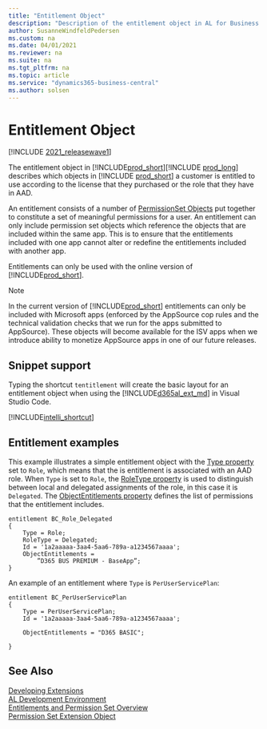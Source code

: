 ```yaml
---
title: "Entitlement Object"
description: "Description of the entitlement object in AL for Business Central."
author: SusanneWindfeldPedersen
ms.custom: na
ms.date: 04/01/2021
ms.reviewer: na
ms.suite: na
ms.tgt_pltfrm: na
ms.topic: article
ms.service: "dynamics365-business-central"
ms.author: solsen
---
```


# Entitlement Object

[!INCLUDE [2021_releasewave1](../includes/2021_releasewave1.md)]

The entitlement object in [!INCLUDE[prod_short](includes/d365fin_long_md.md)][!INCLUDE [prod_long](includes/prod_long.md)] describes which objects in [!INCLUDE [prod_short](includes/prod_short.md)] a customer is entitled to use according to the license that they purchased or the role that they have in AAD. 

An entitlement consists of a number of [PermissionSet Objects](devenv-permissionset-object.md) put together to constitute a set of meaningful permissions for a user. An entitlement can only include permission set objects which reference the objects that are included within the same app. This is to ensure that the entitlements included with one app cannot alter or redefine the entitlements included with another app.

Entitlements can only be used with the online version of [!INCLUDE[prod_short](includes/d365fin_long_md.md)].

> [!NOTE]  
> In the current version of [!INCLUDE[prod_short](includes/d365fin_long_md.md)] entitlements can only be included with Microsoft apps (enforced by the AppSource cop rules and the technical validation checks that we run for the apps submitted to AppSource). These objects will become available for the ISV apps when we introduce ability to monetize AppSource apps in one of our future releases. 

## Snippet support

Typing the shortcut `tentitlement` will create the basic layout for an entitlement object when using the [!INCLUDE[d365al_ext_md](../includes/d365al_ext_md.md)] in Visual Studio Code.

[!INCLUDE[intelli_shortcut](includes/intelli_shortcut.md)]

## Entitlement examples

This example illustrates a simple entitlement object with the [Type property](properties/devenv-type-property.md) set to `Role`, which means that the is entitlement is associated with an AAD role. When `Type` is set to `Role`, the [RoleType property](properties/devenv-roletype-property.md) is used to distinguish between local and delegated assignments of the role, in this case it is `Delegated`. The [ObjectEntitlements property](properties/devenv-objectentitlements-property.md) defines the list of permissions that the entitlement includes.

```al
entitlement BC_Role_Delegated
{
    Type = Role;
    RoleType = Delegated;
    Id = '1a2aaaaa-3aa4-5aa6-789a-a1234567aaaa';
    ObjectEntitlements = 
        ”D365 BUS PREMIUM - BaseApp”;​
}

```

An example of an entitlement where `Type` is `PerUserServicePlan`:

```al
entitlement BC_PerUserServicePlan
{
    Type = PerUserServicePlan;
    Id = '1a2aaaaa-3aa4-5aa6-789a-a1234567aaaa';

    ObjectEntitlements = "D365 BASIC";
   
}
```

## See Also

[Developing Extensions](devenv-dev-overview.md)  
[AL Development Environment](devenv-reference-overview.md)  
[Entitlements and Permission Set Overview](devenv-entitlements-and-permissionsets-overview.md)  
[Permission Set Extension Object](devenv-permissionset-ext-object.md)
